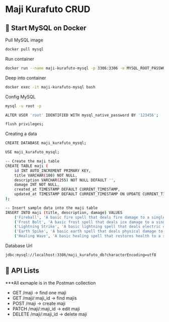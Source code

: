<h1>Maji Kurafuto CRUD</h1>

<h2>🐳 Start MySQL on Docker</h2>

<p>Pull MySQL image</p>

```bash
docker pull mysql
```

<p>Run container</p>

```bash
docker run --name maji-kurafuto-mysql -p 3306:3306 -e MYSQL_ROOT_PASSWORD=123456 -d mysql
```

<p>Deep into container</p>

```bash
docker exec -it maji-kurafuto-mysql bash
```

<p>Config MySQL</p>

```bash
mysql -u root -p
```

```bash
ALTER USER 'root' IDENTIFIED WITH mysql_native_password BY '123456';
```
```bash
flush privileges;
```

<p>Creating a data</p>

```bash
CREATE DATABASE maji_kurafuto_mysql;
```
```bash
USE maji_kurafuto_mysql;
```

```bash
-- Create the maji table
CREATE TABLE maji (
    id INT AUTO_INCREMENT PRIMARY KEY,
    title VARCHAR(100) NOT NULL,
    description VARCHAR(255) NOT NULL DEFAULT '',
    damage INT NOT NULL,
    created_at TIMESTAMP DEFAULT CURRENT_TIMESTAMP,
    updated_at TIMESTAMP DEFAULT CURRENT_TIMESTAMP ON UPDATE CURRENT_TIMESTAMP
);

-- Insert sample data into the maji table
INSERT INTO maji (title, description, damage) VALUES
    ('Fireball', 'A basic fire spell that deals fire damage to a single target.', 50),
    ('Frost Bolt', 'A basic frost spell that deals ice damage to a single target and may freeze it.', 40),
    ('Lightning Strike', 'A basic lightning spell that deals electric damage to a single target and has a chance to stun.', 60),
    ('Earth Spike', 'A basic earth spell that deals physical damage to a single target and may cause a knockback.', 45),
    ('Healing Wave', 'A basic healing spell that restores health to a single target.', 30);
```

<p>Database Url</p>

```bash
jdbc:mysql://localhost:3306/maji_kurafuto_db?characterEncoding=utf8
```

<h2>🤯 API Lists</h2>
<p>***All exmaple is in the Postman collection</p>
<ul>
    <li>GET /maji -> find one maji</li>
    <li>GET /maji/:maji_id -> find majis</li>
    <li>POST /maji -> create maji</li>
    <li>PATCH /maji/:maji_id -> edit maji</li>
    <li>DELETE /maji/:maji_id -> delete maji</li>
</ul>